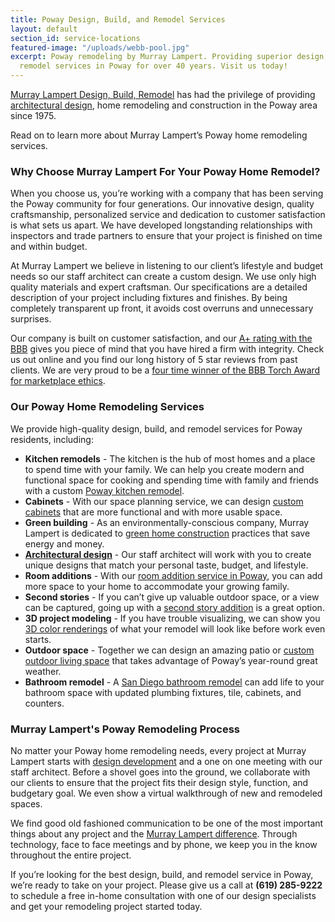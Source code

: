 ```yaml
---
title: Poway Design, Build, and Remodel Services
layout: default
section_id: service-locations
featured-image: "/uploads/webb-pool.jpg"
excerpt: Poway remodeling by Murray Lampert. Providing superior design, build, and
  remodel services in Poway for over 40 years. Visit us today!
---
```


[Murray Lampert Design, Build, Remodel](/about-murray-lampert-design-build-remodel) has had the privilege of providing [architectural design](), home remodeling and construction in the Poway area since 1975.

Read on to learn more about Murray Lampert’s Poway home remodeling services.

### Why Choose Murray Lampert For Your Poway Home Remodel?

When you choose us, you’re working with a company that has been serving the Poway community for four generations. Our innovative design, quality craftsmanship, personalized service and dedication to customer satisfaction is what sets us apart. We have developed longstanding relationships with inspectors and trade partners to ensure that your project is finished on time and within budget.

At Murray Lampert we believe in listening to our client’s lifestyle and budget needs so our staff architect can create a custom design. We use only high quality materials and expert craftsman. Our specifications are a detailed description of your project including fixtures and finishes. By being completely transparent up front, it avoids cost overruns and unnecessary surprises.

Our company is built on customer satisfaction, and our [A+ rating with the BBB](https://www.bbb.org/sdoc/business-reviews/construction-and-remodeling-services/murray-lampert-design-build-remodel-in-san-diego-ca-100554/#bbbonlineclick) gives you piece of mind that you have hired a firm with integrity. Check us out online and you find our long history of 5 star reviews from past clients. We are very proud to be a [four time winner of the BBB Torch Award for marketplace ethics](http://murraylampert.com/another-better-business-bureau-torch-award/).

### Our Poway Home Remodeling Services

We provide high-quality design, build, and remodel services for Poway residents, including:

- **Kitchen remodels** - The kitchen is the hub of most homes and a place to spend time with your family. We can help you create modern and functional space for cooking and spending time with family and friends with a custom [Poway kitchen remodel](/kitchen-remodeling-poway).
- **Cabinets** - With our space planning service, we can design [custom cabinets](/san-diego-custom-cabinet-construction-services) that are more functional and with more usable space.
- **Green building** - As an environmentally-conscious company, Murray Lampert is dedicated to [green home construction](/san-diego-green-home-construction) practices that save energy and money.
- **[Architectural design](/san-diego-architectural-design-services)** - Our staff architect will work with you to create unique designs that match your personal taste, budget, and lifestyle.
- **Room additions** - With our [room addition service in Poway](/room-additions-poway), you can add more space to your home to accommodate your growing family.
- **Second stories** - If you can’t give up valuable outdoor space, or a view can be captured, going up with a [second story addition](/san-diego-second-story-addition/) is a great option.
- **3D project modeling** - If you have trouble visualizing, we can show you [3D color renderings](/3d-architectural-rendering-services) of what your remodel will look like before work even starts.
- **Outdoor space** - Together we can design an amazing patio or [custom outdoor living space](/san-diego-outdoor-living-space-design/) that takes advantage of Poway’s year-round great weather.
- **Bathroom remodel** - A [San Diego bathroom remodel](/san-diego-bathroom-remodeling-services) can add life to your bathroom space with updated plumbing fixtures, tile, cabinets, and counters.

### Murray Lampert's Poway Remodeling Process

No matter your Poway home remodeling needs, every project at Murray Lampert starts with [design development](/working-with-murray-lampert-our-architectural-design-and-color-rendering-process/) and a one on one meeting with our staff architect. Before a shovel goes into the ground, we collaborate with our clients to ensure that the project fits their design style, function, and budgetary goal. We even show a virtual walkthrough of new and remodeled spaces.

We find good old fashioned communication to be one of the most important things about any project and the [Murray Lampert difference](/about-murray-lampert-design-build-remodel). Through technology, face to face meetings and by phone, we keep you in the know throughout the entire project.

If you’re looking for the best design, build, and remodel service in Poway, we’re ready to take on your project. Please give us a call at **(619) 285-9222** to schedule a free in-home consultation with one of our design specialists and get your remodeling project started today.
